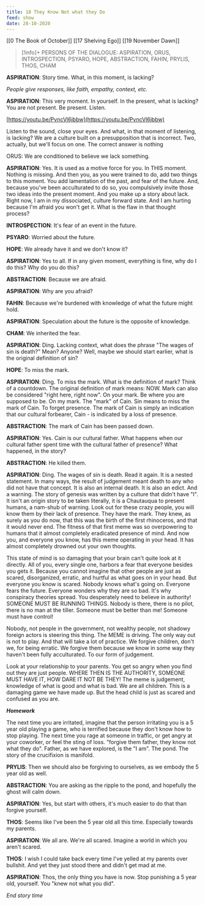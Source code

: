 ```yaml
---
title: 18 They Know Not what they Do
feed: show
date: 28-10-2020
---
```


[[0 The Book of October]] [[17 Shelving Ego]] [[19 November Dawn]]

> [!info]+ PERSONS OF THE DIALOGUE:
> ASPIRATION, ORUS, INTROSPECTION, PSYARO, HOPE, ABSTRACTION, FAHIN, PRYLIS, THOS, CHAM

**ASPIRATION**: Story time. What, in this moment, is lacking?

_People give responses, like faith, empathy, context, etc._

**ASPIRATION**: This very moment. In yourself. In the present, what is lacking? You are not present. Be present. Listen.

[https://youtu.be/PvncVl6jbbw](https://youtu.be/PvncVl6jbbw)

Listen to the sound, close your eyes. And what, in that moment of listening, is lacking? We are a culture built on a presupposition that is incorrect. Two, actually, but we'll focus on one. The correct answer is nothing

ORUS: We are conditioned to believe we lack something.

**ASPIRATION**: Yes. It is used as a motive force for you. In THIS moment. Nothing is missing. And then you, as you were trained to do, add two things to this moment. You add lamentation of the past, and fear of the future. And, because you've been acculturated to do so, you compulsively invite those two ideas into the present moment. And you make up a story about lack. Right now, I am in my dissociated, culture forward state. And I am hurting because I'm afraid you won't get it. What is the flaw in that thought process?

**INTROSPECTION**: It's fear of an event in the future.

**PSYARO**: Worried about the future.

**HOPE**: We already have it and we don't know it?

**ASPIRATION**: Yes to all. If in any given moment, everything is fine, why do I do this? Why do you do this?

**ABSTRACTION**: Because we are afraid.

**ASPIRATION**: Why are you afraid?

**FAHIN**: Because we're burdened with knowledge of what the future might hold.

**ASPIRATION**: Speculation about the future is the opposite of knowledge.

**CHAM**: We inherited the fear.

**ASPIRATION**: Ding. Lacking context, what does the phrase "The wages of sin is death?" Mean? Anyone? Well, maybe we should start earlier, what is the original definition of sin?

**HOPE**: To miss the mark.

**ASPIRATION**: Ding. To miss the mark. What is the definition of mark? Think of a countdown. The original definition of mark means: NOW. Mark can also be considered "right here, right now". On your mark. Be where you are supposed to be. On my mark. The "mark" of Cain. Sin means to miss the mark of Cain. To forget presence. The mark of Cain is simply an indication that our cultural forbearer, Cain - is indicated by a loss of presence.

**ABSTRACTION**: The mark of Cain has been passed down.

**ASPIRATION**: Yes. Cain is our cultural father. What happens when our cultural father spent time with the cultural father of presence? What happened, in the story?

**ABSTRACTION**: He killed them.

**ASPIRATION**: Ding. The wages of sin is death. Read it again. It is a nested statement. In many ways, the result of judgement meant death to any who did not have that concept. It is also an internal death. It is also an edict. And a warning. The story of genesis was written by a culture that didn't have "I". It isn't an origin story to be taken literally, it is a Chautauqua to present humans, a nam-shub of warning. Look out for these crazy people, you will know them by their lack of presence. They have the mark. They knew, as surely as you do now, that this was the birth of the first rhinoceros, and that it would never end. The fitness of that first meme was so overpowering to humans that it almost completely eradicated presence of mind. And now you, and everyone you know, has this meme operating in your head. It has almost completely drowned out your own thoughts.

This state of mind is so damaging that your brain can't quite look at it directly. All of you, every single one, harbors a fear that everyone besides you gets it. Because you cannot imagine that other people are just as scared, disorganized, erratic, and hurtful as what goes on in your head. But everyone you know is scared. Nobody knows what's going on. Everyone fears the future. Everyone wonders why they are so bad. It's why conspiracy theories spread. You desperately need to believe in authority! SOMEONE MUST BE RUNNING THINGS. Nobody is there, there is no pilot, there is no man at the tiller. Someone must be better than me! Someone must have control!

Nobody, not people in the government, not wealthy people, not shadowy foreign actors is steering this thing. The MEME is driving. The only way out is not to play. And that will take a lot of practice. We forgive children, don't we, for being erratic. We forgive them because we know in some way they haven't been fully acculturated. To our form of judgement.

Look at your relationship to your parents. You get so angry when you find out they are just people. WHERE THEN IS THE AUTHORITY, SOMEONE MUST HAVE IT, HOW DARE IT NOT BE THEY! The meme is judgement, knowledge of what is good and what is bad. We are all children. This is a damaging game we have made up. But the head child is just as scared and confused as you are.

_**Homework**_

The next time you are irritated, imagine that the person irritating you is a 5 year old playing a game, who is terrified because they don't know how to stop playing. The next time you rage at someone in traffic, or get angry at your coworker, or feel the sting of loss. "forgive them father, they know not what they do". Father, as we have explored, is the "I am". The pond. The story of the crucifixion is manifold.

**PRYLIS**: Then we should also be forgiving to ourselves, as we embody the 5 year old as well.

**ABSTRACTION**: You are asking as the ripple to the pond, and hopefully the ghost will calm down.

**ASPIRATION**: Yes, but start with others, it's much easier to do that than forgive yourself.

**THOS**: Seems like I've been the 5 year old all this time. Especially towards my parents.

**ASPIRATION**: We all are. We're all scared. Imagine a world in which you aren't scared.

**THOS**: I wish I could take back every time I've yelled at my parents over bullshit. And yet they just stood there and didn't get mad at me.

**ASPIRATION**: Thos, the only thing you have is now. Stop punishing a 5 year old, yourself. You "knew not what you did".

_End story time_
